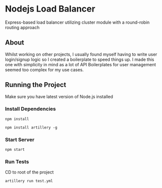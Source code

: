 # Nodejs Load Balancer
Express-based load balancer utilizing cluster module with a round-robin routing approach

## About
Whilst working on other projects, I usually found myself having to write user login/signup logic so I created a boilerplate to
speed things up. I made this one with simplicity in mind as a lot of API Boilerplates for user management seemed too complex for my
use cases.

## Running the Project 
Make sure you have latest version of Node.js installed

### Install Dependencies
```
npm install
```
```
npm install artillery -g
```

### Start Server
```
npm start
```

### Run Tests
CD to root of the project
```
artillery run test.yml
```
